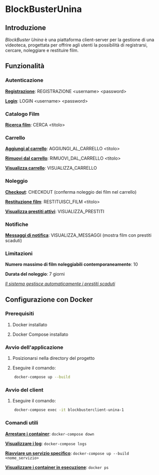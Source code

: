 # **BlockBusterUnina**

## **Introduzione**
 *BlockBuster Unina* è una piattaforma client-server per la gestione di una videoteca, progettata per offrire agli utenti la possibilità di registrarsi, cercare, noleggiare e restituire film.

## **Funzionalità**
### **Autenticazione**
<ins>**Registrazione**</ins>: REGISTRAZIONE <username\> <password\>

<ins>**Login**</ins>: LOGIN <username\> <password\>

### **Catalogo Film**
<ins>**Ricerca film**</ins>: CERCA <titolo\>

### **Carrello**
<ins>**Aggiungi al carrello**</ins>: AGGIUNGI_AL_CARRELLO <titolo\>

<ins>**Rimuovi dal carrello**</ins>: RIMUOVI_DAL_CARRELLO <titolo\>

<ins>**Visualizza carrello**</ins>: VISUALIZZA_CARRELLO

### **Noleggio**
<ins>**Checkout**</ins>: CHECKOUT (conferma noleggio dei film nel carrello)

<ins>**Restituzione film**</ins>: RESTITUISCI_FILM <titolo\>

<ins>**Visualizza prestiti attivi**</ins>: VISUALIZZA_PRESTITI

### **Notifiche**
<ins>**Messaggi di notifica**</ins>: VISUALIZZA_MESSAGGI (mostra film con prestiti scaduti)

### **Limitazioni**
**Numero massimo di film noleggiabili contemporaneamente**: 10

**Durata del noleggio**: 7 giorni

<ins>*Il sistema gestisce automaticamente i prestiti scaduti*</ins>


## **Configurazione con Docker**
### **Prerequisiti**
1. Docker installato

2. Docker Compose installato

### **Avvio dell'applicazione**

1. Posizionarsi nella directory del progetto

2. Eseguire il comando:
```bash
    docker-compose up --build
```
### **Avvio del client**

1. Eseguire il comando:
```bash
    docker-compose exec -it blockbusterclient-unina-1
```

### **Comandi utili**
<ins>**Arrestare i container**</ins>: `docker-compose down`

<ins>**Visualizzare i log**</ins>: `docker-compose logs`
 
<ins>**Riavviare un servizio specifico**</ins>: `docker-compose up --build <nome_servizio>`

<ins>**Visualizzare i container in esecuzione**</ins>: `docker ps`